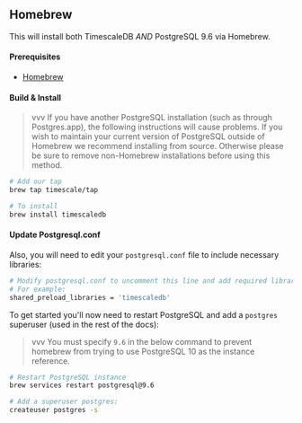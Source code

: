 ## Homebrew <a id="homebrew"></a>

This will install both TimescaleDB *AND* PostgreSQL 9.6 via Homebrew.

#### Prerequisites

- [Homebrew](https://brew.sh/)

#### Build & Install

>vvv If you have another PostgreSQL installation
(such as through Postgres.app), the following instructions will
cause problems. If you wish to maintain your current version of PostgreSQL
outside of Homebrew we recommend installing from source.  Otherwise please be
sure to remove non-Homebrew installations before using this method.

```bash
# Add our tap
brew tap timescale/tap

# To install
brew install timescaledb
```

#### Update Postgresql.conf

Also, you will need to edit your `postgresql.conf` file to include
necessary libraries:

```bash
# Modify postgresql.conf to uncomment this line and add required libraries.
# For example:
shared_preload_libraries = 'timescaledb'
```

To get started you'll now need to restart PostgreSQL and add
a `postgres` superuser (used in the rest of the docs):
>vvv You must specify `9.6` in the below command to prevent homebrew from trying to use PostgreSQL 10 as the instance reference.

```bash
# Restart PostgreSQL instance
brew services restart postgresql@9.6

# Add a superuser postgres:
createuser postgres -s
```
